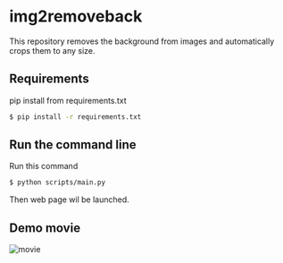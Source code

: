 # img2removeback
This repository removes the background from images and automatically crops them to any size.

## Requirements
pip install from requirements.txt
```bash
$ pip install -r requirements.txt
```

## Run the command line
Run this command
```bash
$ python scripts/main.py
```
Then web page wil be launched.

## Demo movie
![movie](https://github.com/Jake110ii/img2removeback/assets/42618491/7c2d8afc-6031-499f-852a-3e2c717cc61d)


